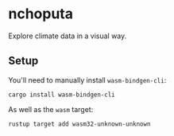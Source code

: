 # nchoputa

Explore climate data in a visual way.

## Setup

You'll need to manually install `wasm-bindgen-cli`:

    cargo install wasm-bindgen-cli

As well as the `wasm` target:

    rustup target add wasm32-unknown-unknown
